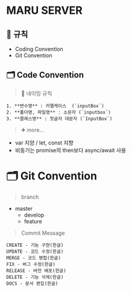 # MARU SERVER

## 📘 규칙

* Coding Convention
* Git Convention

## 🗂 Code Convention

> 👅 네이밍 규칙

```
1. **변수명** : 카멜케이스  (`inputBox`)
2. **폴더명, 파일명** : 소문자 (`inputbox`)
3. **클래스명** : 첫글자 대문자 (`InputBox`)
```

> ➕ more...

* var 지양 / let, const 지향
* 비동기는 promise의 then보다 async/await 사용


# 🗂 Git Convention

> branch

* master
  * develop
  * feature
  

> Commit Message

```
CREATE - 기능 구현(한글)
UPDATE - 코드 수정(한글)
MERGE - 코드 병합(한글)
FIX - 버그 수정(한글)
RELEASE - 버전 배포(한글)
DELETE - 기능 삭제(한글)
DOCS - 문서 편집(한글)
```